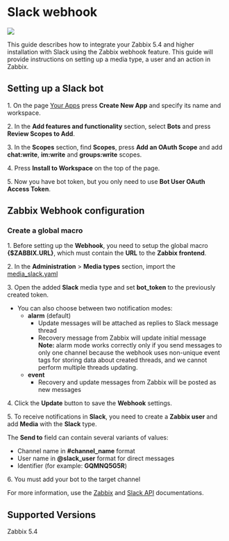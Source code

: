 
# Slack webhook
![](images/Slack_RGB.png?raw=true)

This guide describes how to integrate your Zabbix 5.4 and higher installation with Slack using the Zabbix webhook feature. This guide will provide instructions on setting up a media type, a user and an action in Zabbix.

## Setting up a Slack bot

1\. On the page [Your Apps](https://api.slack.com/apps) press **Create New App** and specify its name and workspace.

2\. In the **Add features and functionality** section, select **Bots** and press **Review Scopes to Add**.

3\. In the **Scopes** section, find **Scopes**, press **Add an OAuth Scope** and add **chat:write**, **im:write** and **groups:write** scopes.

4\. Press **Install to Workspace** on the top of the page.

5\. Now you have bot token, but you only need to use **Bot User OAuth Access Token**.

## Zabbix Webhook configuration

### Create a global macro

1\. Before setting up the **Webhook**, you need to setup the global macro **{$ZABBIX.URL}**, which must contain the **URL** to the **Zabbix frontend**.

2\. In the **Administration** > **Media types** section, import the [media_slack.yaml](media_slack.yaml)

3\. Open the added **Slack** media type and set **bot_token** to the previously created token.

* You can also choose between two notification modes:
	- **alarm** (default)
		- Update messages will be attached as replies to Slack message thread
		- Recovery message from Zabbix will update initial message<br>
		**Note:** alarm mode works correctly only if you send messages to only one channel because the webhook uses non-unique event tags for storing data about created threads, and we cannot perform multiple threads updating.
	- **event**
		- Recovery and update messages from Zabbix will be posted as new messages


4\. Click the **Update** button to save the **Webhook** settings.

5\. To receive notifications in **Slack**, you need to create a **Zabbix user** and add **Media** with the **Slack** type.

The **Send to** field can contain several variants of values:

- Channel name in **#channel\_name** format
- User name in **@slack\_user** format for direct messages
- Identifier (for example: **GQMNQ5G5R**)

6\. You must add your bot to the target channel

For more information, use the [Zabbix](https://www.zabbix.com/documentation/5.4/manual/config/notifications) and [Slack API](https://api.slack.com) documentations.

## Supported Versions

Zabbix 5.4
